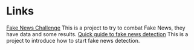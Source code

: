 # Links 
[Fake News Challenge](http://www.fakenewschallenge.org/) This is a project to try to combat Fake News, they have data and some results.
[Quick guide to fake news detection](https://www.kdnuggets.com/2017/10/guide-fake-news-detection-social-media.html) This is a project to introduce how to start fake news detection.
